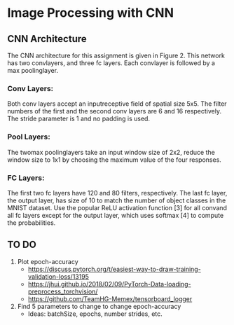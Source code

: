 # Image Processing with CNN

## CNN Architecture

 The  CNN  architecture for this  assignment  is  given  in  Figure  2.  This  network  has  two  convlayers,  and  three fc  layers.  Each  convlayer  is  followed  by  a  max  poolinglayer.

 ### Conv Layers:
 Both conv  layers  accept  an  inputreceptive field of spatial size 5x5. The filter numbers of the first and the second conv layers are 6 and 16 respectively. The stride parameter is 1 and no padding is used. 

 ### Pool Layers:
 The twomax poolinglayers take an input window  size  of  2x2,  reduce  the  window  size  to  1x1  by  choosing  the  maximum  value  of  the  four  responses. 
 
 ### FC Layers:
 The first two fc layers have 120 and 80 filters, respectively. The last fc layer, the output layer, has  size  of  10  to  match  the  number  of  object  classes  in  the  MNIST  dataset.  Use  the  popular  ReLU  activation function [3] for all convand all fc layers except for the output layer, which uses softmax [4] to compute the probabilities.

## TO DO
1. Plot epoch-accuracy
    * https://discuss.pytorch.org/t/easiest-way-to-draw-training-validation-loss/13195
    * https://jhui.github.io/2018/02/09/PyTorch-Data-loading-preprocess_torchvision/
    * https://github.com/TeamHG-Memex/tensorboard_logger
2. Find 5 parameters to change to change epoch-accuracy
    * Ideas: batchSize, epochs, number strides, etc.

 
